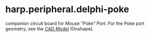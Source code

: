 # harp.peripheral.delphi-poke

companion circuit board for Mouse "Poke" Port.
For the Poke port geometry, see the [CAD Model](https://cad.onshape.com/documents/066d94ed47eba590ef197816/w/7206c419a0e3b3641e025c3e/e/6c7b2bb3fef528a1d7258398) (Onshape).

